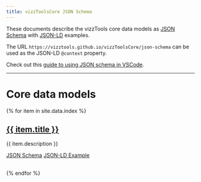```yaml
---
title: vizzToolsCore JSON Schema
---
```


These documents describe the vizzTools core data models as [JSON Schema](https://json-schema.org/understanding-json-schema/) with [JSON-LD](https://json-ld.org/) examples.

The URL `https://vizztools.github.io/vizzToolsCore/json-schema` can be used as the JSON-LD `@context` property.

Check out this [guide to using JSON schema in VSCode](https://omkarmore.wordpress.com/2017/04/07/json-schema/).

---

# Core data models

{% for item in site.data.index %}
<h2><a href="json-schema/{{ item.title }}.html">{{ item.title }}</a></h2>

{{ item.description }}

<a class="btn--success" href="json-schema/{{ item.title }}.schema.json">JSON Schema</a>
<a class="btn--info" href="json-schema/{{ item.title }}.jsonld">JSON-LD Example</a>

<br/>
{% endfor %}
